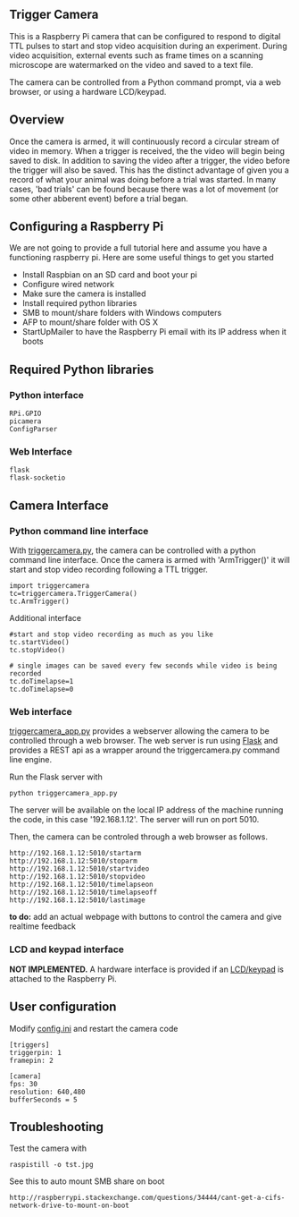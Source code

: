## Trigger Camera

This is a Raspberry Pi camera that can be configured to respond to digital TTL pulses to start and stop video acquisition during an experiment. During video acquisition, external events such as frame times on a scanning microscope are watermarked on the video and saved to a text file.

The camera can be controlled from a Python command prompt, via a web browser, or using a hardware LCD/keypad.

## Overview

Once the camera is armed, it will continuously record a circular stream of video in memory. When a trigger is received, the the video will begin being saved to disk. In addition to saving the video after a trigger, the video before the trigger will also be saved. This has the distinct advantage of given you a record of what your animal was doing  before a trial was started. In many cases, 'bad trials' can be found because there was a lot of movement (or some other abberent event) before a trial began.

## Configuring a Raspberry Pi

We are not going to provide a full tutorial here and assume you have a functioning raspberry pi. Here are some useful things to get you started

 - Install Raspbian on an SD card and boot your pi
 - Configure wired network
 - Make sure the camera is installed
 - Install required python libraries
 - SMB to mount/share folders with Windows computers
 - AFP to mount/share folder with OS X
 - StartUpMailer to have the Raspberry Pi email with its IP address when it boots
 
## Required Python libraries

### Python interface

    RPi.GPIO
    picamera
    ConfigParser

### Web Interface

    flask
    flask-socketio
    
## Camera Interface

### Python command line interface

With [triggercamera.py][triggercamera], the camera can be controlled with a python command line interface. Once the camera is armed with 'ArmTrigger()' it will start and stop video recording following a TTL trigger.

	import triggercamera
	tc=triggercamera.TriggerCamera()
	tc.ArmTrigger()
	
Additional interface

	#start and stop video recording as much as you like
	tc.startVideo()
	tc.stopVideo()

	# single images can be saved every few seconds while video is being recorded
	tc.doTimelapse=1
	tc.doTimelapse=0

### Web interface

[triggercamera_app.py][triggercamera_app] provides a webserver allowing the camera to be controlled through a web browser. The web server is run using [Flask][flask] and provides a REST api as a wrapper around the triggercamera.py command line engine.

Run the Flask server with

    python triggercamera_app.py
    
The server will be available on the local IP address of the machine running the code, in this case '192.168.1.12'. The server will run on port 5010.

Then, the camera can be controled through a web browser as follows.

    http://192.168.1.12:5010/startarm
    http://192.168.1.12:5010/stoparm
    http://192.168.1.12:5010/startvideo
    http://192.168.1.12:5010/stopvideo
    http://192.168.1.12:5010/timelapseon
    http://192.168.1.12:5010/timelapseoff
    http://192.168.1.12:5010/lastimage

**to do:** add an actual webpage with buttons to control the camera and give realtime feedback

### LCD and keypad interface

**NOT IMPLEMENTED.** A hardware interface is provided if an [LCD/keypad][lcdkeypad] is attached to the Raspberry Pi.

     
## User configuration

Modify [config.ini][config.ini] and restart the camera code

	[triggers]
	triggerpin: 1
	framepin: 2

	[camera]
	fps: 30
	resolution: 640,480
	bufferSeconds = 5
	
## Troubleshooting

Test the camera with

    raspistill -o tst.jpg

See this to auto mount SMB share on boot

    http://raspberrypi.stackexchange.com/questions/34444/cant-get-a-cifs-network-drive-to-mount-on-boot
    
[piicamera]: http://picamera.readthedocs.io/en/release-1.10/
[configparser]: https://docs.python.org/2/library/configparser.html
[flask]: http://flask.pocoo.org
[flask socketio]: http://flask-socketio.readthedocs.io/en/latest/

[lcdkeypad]: https://learn.adafruit.com/adafruit-16x2-character-lcd-plus-keypad-for-raspberry-pi

[config.ini]: https://github.com/cudmore/triggercamera/blob/master/config.ini
[triggercamera]: https://github.com/cudmore/triggercamera/blob/master/triggercamera.py
[triggercamera_app]: https://github.com/cudmore/triggercamera/blob/master/triggercamera_app.py

